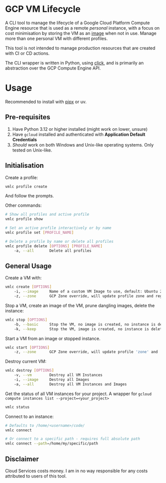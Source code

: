# GCP VM Lifecycle

A CLI tool to manage the lifecycle of a Google Cloud Platform Compute Engine resource that is used as a remote *personal* instance, with a focus on cost minimisation by storing the VM as an [image](https://cloud.google.com/compute/docs/images) when not in use. Manage more than one personal VM with different profiles.

This tool is not intended to manage production resources that are created with CI or CD actions.

The CLI wrapper is written in Python, using [click](https://click.palletsprojects.com/en/stable/), and is primarily an abstraction over the GCP Compute Engine API.

# Usage

Recommended to install with [pipx](https://github.com/pypa/pipx) or uv.

## Pre-requisites

1. Have Python 3.12 or higher installed (might work on lower, unsure)
2. Have `gcloud` installed and authenticated with **Application Default Credentials**
3. *Should* work on both Windows and Unix-like operating systems. Only tested on Unix-like.

## Initialisation

Create a profile:

```bash
vmlc profile create
```

And follow the prompts.

Other commands:

```bash
# Show all profiles and active profile
vmlc profile show

# Set an active profile interactively or by name
vmlc profile set [PROFILE_NAME]

# Delete a profile by name or delete all profiles
vmlc profile delete [OPTIONS] [PROFILE_NAME]
    -a, --all       Delete all profiles
```

## General Usage

Create a VM with:

```bash
vmlc create [OPTIONS]
    -i, --image     Name of a custom VM Image to use, default: Ubuntu 22.04 LTS
    -z, --zone      GCP Zone override, will update profile zone and region on successful operation
```

Stop a VM, create an image of the VM, prune dangling images, delete the instance:

```bash
vmlc stop [OPTIONS]
    -b, --basic     Stop the VM, no image is created, no instance is deleted
    -k, --keep      Stop the VM, image is created, no instance is deleted
```

Start a VM from an image or stopped instance.

```bash
vmlc start [OPTIONS]
    -z, --zone      GCP Zone override, will update profile 'zone' and 'region' on successful operation
```

Destroy current VM:

```bash
vmlc destroy [OPTIONS]
    -v, --vm        Destroy all VM Instances
    -i, --image     Destroy all Images
    -a, --all       Destroy all VM Instances and Images
```

Get the status of all VM instances for your project. A wrapper for `gcloud compute instances list --project=<your_project>`

```bash
vmlc status
```

Connect to an instance:

```bash
# Defaults to /home/<username>/code/
vmlc connect

# Or connect to a specific path - requires full absolute path
vmlc connect --path=/home/my/specific/path
```

## Disclaimer

Cloud Services costs money. I am in no way responsible for any costs attributed to users of this tool.
